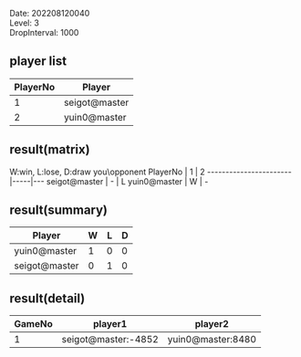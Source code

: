 Date: 202208120040  
Level: 3  
DropInterval: 1000  
## player list
PlayerNo  |  Player
----------|---------------
1         |  seigot@master
2         |  yuin0@master
## result(matrix)
W:win, L:lose, D:draw
you\opponent PlayerNo  |  1  |  2
-----------------------|-----|---
seigot@master          |  -  |  L
yuin0@master           |  W  |  -
## result(summary)
Player         |  W  |  L  |  D
---------------|-----|-----|---
yuin0@master   |  1  |  0  |  0
seigot@master  |  0  |  1  |  0
## result(detail)
GameNo  |  player1              |  player2
--------|-----------------------|-------------------
1       |  seigot@master:-4852  |  yuin0@master:8480
